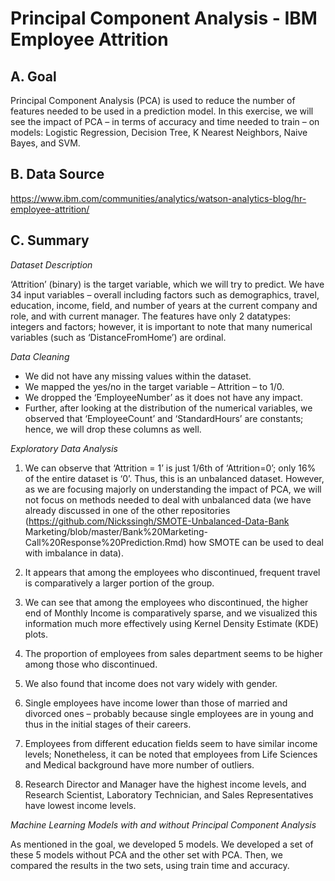 # Principal Component Analysis - IBM Employee Attrition

## A. Goal
Principal Component Analysis (PCA) is used to reduce the number of features needed to be used in a prediction model. In this exercise, we will see the impact of PCA – in terms of accuracy and time needed to train – on models: Logistic Regression, Decision Tree, K Nearest Neighbors, Naive Bayes, and SVM.

## B. Data Source
https://www.ibm.com/communities/analytics/watson-analytics-blog/hr-employee-attrition/

## C. Summary
_Dataset Description_

‘Attrition’ (binary) is the target variable, which we will try to predict. We have 34 input variables – overall including factors such as demographics, travel, education, income, field, and number of years at the current company and role, and with current manager. The features have only 2 datatypes: integers and factors; however, it is important to note that many numerical variables (such as ‘DistanceFromHome’) are ordinal.

_Data Cleaning_

- We did not have any missing values within the dataset.
- We mapped the yes/no in the target variable – Attrition – to 1/0.
- We dropped the ‘EmployeeNumber’ as it does not have any impact.
- Further, after looking at the distribution of the numerical variables, we observed that ‘EmployeeCount’ and ‘StandardHours’ are constants; hence, we will drop these columns as well.

_Exploratory Data Analysis_

1. We can observe that ‘Attrition = 1’ is just 1/6th of ‘Attrition=0’; only 16% of the entire dataset is ‘0’. Thus, this is an unbalanced dataset. However, as we are focusing majorly on understanding the impact of PCA, we will not focus on methods needed to deal with unbalanced data (we have already discussed in one of the other repositories (https://github.com/Nickssingh/SMOTE-Unbalanced-Data-Bank Marketing/blob/master/Bank%20Marketing-Call%20Response%20Prediction.Rmd) how SMOTE can be used to deal with imbalance in data).

2. It appears that among the employees who discontinued, frequent travel is comparatively a larger portion of the group.

3. We can see that among the employees who discontinued, the higher end of Monthly Income is comparatively sparse, and we visualized this information much more effectively using Kernel Density Estimate (KDE) plots.

4. The proportion of employees from sales department seems to be higher among those who discontinued.

5. We also found that income does not vary widely with gender.
6. Single employees have income lower than those of married and divorced ones – probably because single employees are in young and thus in the initial stages of their careers.

7. Employees from different education fields seem to have similar income levels; Nonetheless, it can be noted that employees from Life Sciences and Medical background have more number of outliers.
8. Research Director and Manager have the highest income levels, and Research Scientist, Laboratory Technician, and Sales Representatives have lowest income levels.

_Machine Learning Models with and without Principal Component Analysis_

As mentioned in the goal, we developed 5 models. We developed a set of these 5 models without PCA and the other set with PCA. Then, we compared the results in the two sets, using train time and accuracy.
